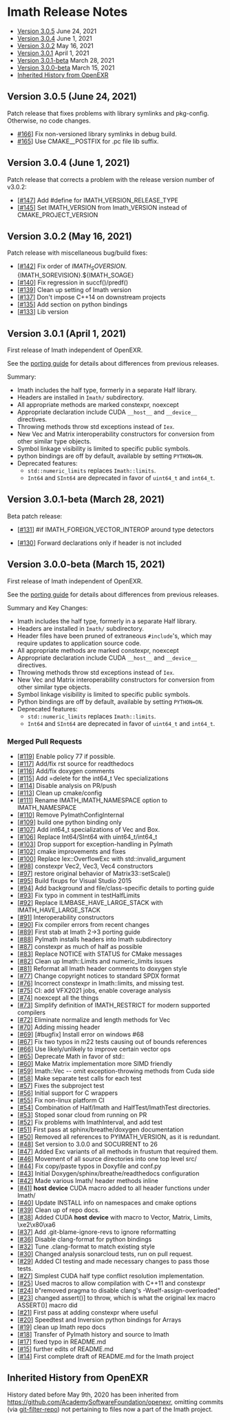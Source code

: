 # Imath Release Notes

* [Version 3.0.5](#version-305-june-24-2021) June 24, 2021
* [Version 3.0.4](#version-304-june-1-2021) June 1, 2021
* [Version 3.0.2](#version-302-may-16-2021) May 16, 2021
* [Version 3.0.1](#version-301-april-1-2021) April 1, 2021
* [Version 3.0.1-beta](#version-301-beta-march-28-2021) March 28, 2021
* [Version 3.0.0-beta](#version-300-beta-march-15-2021) March 15, 2021
* [Inherited History from OpenEXR](#inherited-history-from-openexr)

## Version 3.0.5 (June 24, 2021)

Patch release that fixes problems with library symlinks and
pkg-config. Otherwise, no code changes.

* [#166](https://github.com/AcademySoftwareFoundation/Imath/pull/166)] Fix non-versioned library symlinks in debug build.
* [#165](https://github.com/AcademySoftwareFoundation/Imath/pull/165)] Use CMAKE_<CONFIG>_POSTFIX for .pc file lib suffix.

## Version 3.0.4 (June 1, 2021)

Patch release that corrects a problem with the release version number
of v3.0.2:

* \[[#147](https://github.com/AcademySoftwareFoundation/Imath/pull/147)\] Add #define for IMATH_VERSION_RELEASE_TYPE
* \[[#145](https://github.com/AcademySoftwareFoundation/Imath/pull/145)\] Set IMATH_VERSION from Imath_VERSION instead of CMAKE_PROJECT_VERSION

## Version 3.0.2 (May 16, 2021)

Patch release with miscellaneous bug/build fixes:

* \[[#142](https://github.com/AcademySoftwareFoundation/Imath/pull/142)\] Fix order of ${IMATH_SOVERSION}.${IMATH_SOREVISION}.${IMATH_SOAGE}
* \[[#140](https://github.com/AcademySoftwareFoundation/Imath/pull/140)\] Fix regression in succf()/predf()          
* \[[#139](https://github.com/AcademySoftwareFoundation/Imath/pull/139)\] Clean up setting of Imath version          
* \[[#137](https://github.com/AcademySoftwareFoundation/Imath/pull/137)\] Don't impose C++14 on downstream projects  
* \[[#135](https://github.com/AcademySoftwareFoundation/Imath/pull/135)\] Add section on python bindings             
* \[[#133](https://github.com/AcademySoftwareFoundation/Imath/pull/133)\] Lib version                                

## Version 3.0.1 (April 1, 2021)

First release of Imath independent of OpenEXR.

See the [porting guide](docs/PortingGuide2-3.md) for details about
differences from previous releases.

Summary:

* Imath includes the half type, formerly in a separate Half library.
* Headers are installed in ``Imath/`` subdirectory.
* All appropriate methods are marked constexpr, noexcept
* Appropriate declaration include CUDA ``__host__`` and ``__device__``
  directives.
* Throwing methods throw std exceptions instead of ``Iex``.
* New Vec and Matrix interoperability constructors for conversion from
  other similar type objects.
* Symbol linkage visibility is limited to specific public symbols.
* python bindings are off by default, available by setting ``PYTHON=ON``.
* Deprecated features:
  - ``std::numeric_limits`` replaces ``Imath::limits``.
  - ``Int64`` and ``SInt64`` are deprecated in favor of ``uint64_t``
    and ``int64_t``.

## Version 3.0.1-beta (March 28, 2021)

Beta patch release:

* \[[#131](https://github.com/AcademySoftwareFoundation/Imath/pull/131)\] #if IMATH_FOREIGN_VECTOR_INTEROP around type detectors

* \[[#130](https://github.com/AcademySoftwareFoundation/Imath/pull/130)\] Forward declarations only if header is not included

## Version 3.0.0-beta (March 15, 2021)

First release of Imath independent of OpenEXR.

See the [porting guide](docs/PortingGuide2-3.md) for details about
differences from previous releases.

Summary and Key Changes:

* Imath includes the half type, formerly in a separate Half library.
* Headers are installed in ``Imath/`` subdirectory.
* Header files have been pruned of extraneous ``#include``'s, which may
  require updates to application source code.
* All appropriate methods are marked constexpr, noexcept
* Appropriate declaration include CUDA ``__host__`` and ``__device__``
  directives.
* Throwing methods throw std exceptions instead of ``Iex``.
* New Vec and Matrix interoperability constructors for conversion from
  other similar type objects.
* Symbol linkage visibility is limited to specific public symbols.
* Python bindings are off by default, available by setting ``PYTHON=ON``.
* Deprecated features:
  - ``std::numeric_limits`` replaces ``Imath::limits``.
  - ``Int64`` and ``SInt64`` are deprecated in favor of ``uint64_t``
    and ``int64_t``.

### Merged Pull Requests

* \[[#119](https://github.com/AcademySoftwareFoundation/Imath/pull/119)\] Enable policy 77 if possible.
* \[[#117](https://github.com/AcademySoftwareFoundation/Imath/pull/117)\] Add/fix rst source for readthedocs
* \[[#116](https://github.com/AcademySoftwareFoundation/Imath/pull/116)\] Add/fix doxygen comments
* \[[#115](https://github.com/AcademySoftwareFoundation/Imath/pull/115)\] Add =delete for the int64_t Vec specializations
* \[[#114](https://github.com/AcademySoftwareFoundation/Imath/pull/114)\] Disable analysis on PR/push
* \[[#113](https://github.com/AcademySoftwareFoundation/Imath/pull/113)\] Clean up cmake/config
* \[[#111](https://github.com/AcademySoftwareFoundation/Imath/pull/111)\] Rename IMATH_IMATH_NAMESPACE option to IMATH_NAMESPACE
* \[[#110](https://github.com/AcademySoftwareFoundation/Imath/pull/110)\] Remove PyImathConfigInternal
* \[[#109](https://github.com/AcademySoftwareFoundation/Imath/pull/109)\] build one python binding only
* \[[#107](https://github.com/AcademySoftwareFoundation/Imath/pull/107)\] Add int64_t specializations of Vec and Box.
* \[[#106](https://github.com/AcademySoftwareFoundation/Imath/pull/106)\] Replace Int64/SInt64 with uint64_t/int64_t
* \[[#103](https://github.com/AcademySoftwareFoundation/Imath/pull/103)\] Drop support for exception-handling in PyImath
* \[[#102](https://github.com/AcademySoftwareFoundation/Imath/pull/102)\] cmake improvements and fixes
* \[[#100](https://github.com/AcademySoftwareFoundation/Imath/pull/100)\] Replace Iex::OverflowExc with std::invalid_argument
* \[[#98](https://github.com/AcademySoftwareFoundation/Imath/pull/98)\] constexpr Vec2, Vec3, Vec4 constructors
* \[[#97](https://github.com/AcademySoftwareFoundation/Imath/pull/97)\] restore original behavior of Matrix33<T>::setScale()
* \[[#95](https://github.com/AcademySoftwareFoundation/Imath/pull/95)\] Build fixups for Visual Studio 2015
* \[[#94](https://github.com/AcademySoftwareFoundation/Imath/pull/94)\] Add background and file/class-specific details to porting guide
* \[[#93](https://github.com/AcademySoftwareFoundation/Imath/pull/93)\] Fix typo in comment in testHalfLimits
* \[[#92](https://github.com/AcademySoftwareFoundation/Imath/pull/92)\] Replace ILMBASE_HAVE_LARGE_STACK with IMATH_HAVE_LARGE_STACK
* \[[#91](https://github.com/AcademySoftwareFoundation/Imath/pull/91)\] Interoperability constructors
* \[[#90](https://github.com/AcademySoftwareFoundation/Imath/pull/90)\] Fix compiler errors from recent changes
* \[[#89](https://github.com/AcademySoftwareFoundation/Imath/pull/89)\] First stab at Imath 2->3 porting guide
* \[[#88](https://github.com/AcademySoftwareFoundation/Imath/pull/88)\] PyImath installs headers into Imath subdirectory
* \[[#87](https://github.com/AcademySoftwareFoundation/Imath/pull/87)\] constexpr as much of half as possible
* \[[#83](https://github.com/AcademySoftwareFoundation/Imath/pull/83)\] Replace NOTICE with STATUS for CMake messages
* \[[#82](https://github.com/AcademySoftwareFoundation/Imath/pull/82)\] Clean up Imath::Limits and numeric_limits issues
* \[[#81](https://github.com/AcademySoftwareFoundation/Imath/pull/81)\] Reformat all Imath header comments to doxygen style
* \[[#77](https://github.com/AcademySoftwareFoundation/Imath/pull/77)\] Change copyright notices to standard SPDX format
* \[[#76](https://github.com/AcademySoftwareFoundation/Imath/pull/76)\] Incorrect constexpr in Imath::limits<half>, and missing test.
* \[[#75](https://github.com/AcademySoftwareFoundation/Imath/pull/75)\] CI: add VFX2021 jobs, enable coverage analysis
* \[[#74](https://github.com/AcademySoftwareFoundation/Imath/pull/74)\] noexcept all the things
* \[[#73](https://github.com/AcademySoftwareFoundation/Imath/pull/73)\] Simplify definition of IMATH_RESTRICT for modern supported compilers
* \[[#72](https://github.com/AcademySoftwareFoundation/Imath/pull/72)\] Eliminate normalize and length methods for Vec<inttype>
* \[[#70](https://github.com/AcademySoftwareFoundation/Imath/pull/70)\] Adding missing header
* \[[#69](https://github.com/AcademySoftwareFoundation/Imath/pull/69)\] [#bugfix] Install error on windows #68
* \[[#67](https://github.com/AcademySoftwareFoundation/Imath/pull/67)\] Fix two typos in m22 tests causing out of bounds references
* \[[#66](https://github.com/AcademySoftwareFoundation/Imath/pull/66)\] Use likely/unlikely to improve certain vector ops
* \[[#65](https://github.com/AcademySoftwareFoundation/Imath/pull/65)\] Deprecate Math<T> in favor of std::
* \[[#60](https://github.com/AcademySoftwareFoundation/Imath/pull/60)\] Make Matrix implementation more SIMD friendly
* \[[#59](https://github.com/AcademySoftwareFoundation/Imath/pull/59)\] Imath::Vec -- omit exception-throwing methods from Cuda side
* \[[#58](https://github.com/AcademySoftwareFoundation/Imath/pull/58)\] Make separate test calls for each test
* \[[#57](https://github.com/AcademySoftwareFoundation/Imath/pull/57)\] Fixes the subproject test
* \[[#56](https://github.com/AcademySoftwareFoundation/Imath/pull/56)\] Initial support for C wrappers
* \[[#55](https://github.com/AcademySoftwareFoundation/Imath/pull/55)\] Fix non-linux platform CI
* \[[#54](https://github.com/AcademySoftwareFoundation/Imath/pull/54)\] Combination of Half/Imath and HalfTest/ImathTest directories.
* \[[#53](https://github.com/AcademySoftwareFoundation/Imath/pull/53)\] Stoped sonar cloud from running on PR
* \[[#52](https://github.com/AcademySoftwareFoundation/Imath/pull/52)\] Fix problems with ImathInterval, and add test
* \[[#51](https://github.com/AcademySoftwareFoundation/Imath/pull/51)\] First pass at sphinx/breathe/doxygen documentation
* \[[#50](https://github.com/AcademySoftwareFoundation/Imath/pull/50)\] Removed all references to PYIMATH_VERSION, as it is redundant.
* \[[#48](https://github.com/AcademySoftwareFoundation/Imath/pull/48)\] Set version to 3.0.0 and SOCURRENT to 26
* \[[#47](https://github.com/AcademySoftwareFoundation/Imath/pull/47)\] Added Exc variants of all methods in frustum that required them.
* \[[#46](https://github.com/AcademySoftwareFoundation/Imath/pull/46)\] Movement of all source directories into one top level src/ 
* \[[#44](https://github.com/AcademySoftwareFoundation/Imath/pull/44)\] Fix copy/paste typos in Doxyfile and conf.py
* \[[#43](https://github.com/AcademySoftwareFoundation/Imath/pull/43)\] Initial Doxygen/sphinx/breathe/readthedocs configuration
* \[[#42](https://github.com/AcademySoftwareFoundation/Imath/pull/42)\] Made various Imath/ header methods inline
* \[[#41](https://github.com/AcademySoftwareFoundation/Imath/pull/41)\] __host__ __device__ CUDA macro added to all header functions under Imath/
* \[[#40](https://github.com/AcademySoftwareFoundation/Imath/pull/40)\] Update INSTALL info on namespaces and cmake options
* \[[#39](https://github.com/AcademySoftwareFoundation/Imath/pull/39)\] Clean up of repo docs.
* \[[#38](https://github.com/AcademySoftwareFoundation/Imath/pull/38)\] Added CUDA __host__ __device__ with macro to Vector, Matrix, Limits, \xe2\x80\xa6
* \[[#37](https://github.com/AcademySoftwareFoundation/Imath/pull/37)\] Add .git-blame-ignore-revs to ignore reformatting
* \[[#36](https://github.com/AcademySoftwareFoundation/Imath/pull/36)\] Disable clang-format for python bindings
* \[[#32](https://github.com/AcademySoftwareFoundation/Imath/pull/32)\] Tune .clang-format to match existing style
* \[[#30](https://github.com/AcademySoftwareFoundation/Imath/pull/30)\] Changed analysis sonarcloud tests, run on pull request.
* \[[#29](https://github.com/AcademySoftwareFoundation/Imath/pull/29)\] Added CI testing and made necessary changes to pass those tests.
* \[[#27](https://github.com/AcademySoftwareFoundation/Imath/pull/27)\] Simplest CUDA half type conflict resolution implementation.
* \[[#25](https://github.com/AcademySoftwareFoundation/Imath/pull/25)\] Used macros to allow compilation with C++11 and constexpr
* \[[#24](https://github.com/AcademySoftwareFoundation/Imath/pull/24)\] b"removed pragma to disable clang's -Wself-assign-overloaded"
* \[[#23](https://github.com/AcademySoftwareFoundation/Imath/pull/23)\] changed assert()\] to throw, which is what the original Iex macro ASSERT()\] macro did
* \[[#21](https://github.com/AcademySoftwareFoundation/Imath/pull/21)\] First pass at adding constexpr where useful
* \[[#20](https://github.com/AcademySoftwareFoundation/Imath/pull/20)\] Speedtest and Inversion python bindings for Arrays
* \[[#19](https://github.com/AcademySoftwareFoundation/Imath/pull/19)\] clean up Imath repo docs
* \[[#18](https://github.com/AcademySoftwareFoundation/Imath/pull/18)\] Transfer of PyImath history and source to Imath
* \[[#17](https://github.com/AcademySoftwareFoundation/Imath/pull/17)\] fixed typo in README.md
* \[[#15](https://github.com/AcademySoftwareFoundation/Imath/pull/15)\] further edits of README.md
* \[[#14](https://github.com/AcademySoftwareFoundation/Imath/pull/14)\] First complete draft of README.md for the Imath project

## Inherited History from OpenEXR

History dated before May 9th, 2020 has been inherited from
https://github.com/AcademySoftwareFoundation/openexr, omitting commits
(via [git-filter-repo](https://github.com/newren/git-filter-repo)) not
pertaining to files now a part of the Imath project.
